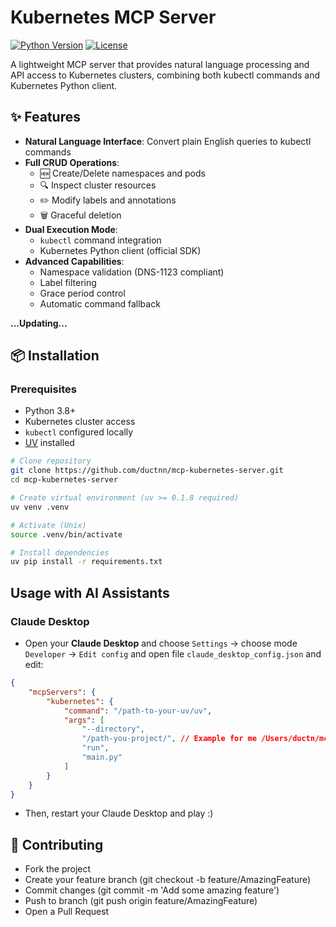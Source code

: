 # Kubernetes MCP Server 

[![Python Version](https://img.shields.io/badge/python-3.8+-blue.svg)](https://www.python.org/downloads/)
[![License](https://img.shields.io/badge/license-MIT-green.svg)](LICENSE)

A lightweight MCP server that provides natural language processing and API access to Kubernetes clusters, combining both kubectl commands and Kubernetes Python client.

## ✨ Features

- **Natural Language Interface**: Convert plain English queries to kubectl commands
- **Full CRUD Operations**:
  - 🆕 Create/Delete namespaces and pods
  - 🔍 Inspect cluster resources
  - ✏️ Modify labels and annotations
  - 🗑️ Graceful deletion
- **Dual Execution Mode**:
  - `kubectl` command integration
  - Kubernetes Python client (official SDK)
- **Advanced Capabilities**:
  - Namespace validation (DNS-1123 compliant)
  - Label filtering
  - Grace period control
  - Automatic command fallback

**...Updating...**

## 📦 Installation

### Prerequisites
- Python 3.8+
- Kubernetes cluster access
- `kubectl` configured locally
- [UV](https://github.com/astral-sh/uv) installed



```bash
# Clone repository
git clone https://github.com/ductnn/mcp-kubernetes-server.git 
cd mcp-kubernetes-server

# Create virtual environment (uv >= 0.1.8 required)
uv venv .venv

# Activate (Unix)
source .venv/bin/activate

# Install dependencies
uv pip install -r requirements.txt
```

## Usage with AI Assistants

### Claude Desktop

- Open your **Claude Desktop** and choose `Settings` -> choose mode `Developer` -> `Edit config` and open file `claude_desktop_config.json` and edit:

```json
{
    "mcpServers": {
        "kubernetes": {
            "command": "/path-to-your-uv/uv",
            "args": [
                "--directory",
                "/path-you-project/", // Example for me /Users/ductn/mcp-kubernetes-server
                "run",
                "main.py"
            ]
        }
    }
}
```

- Then, restart your Claude Desktop and play :)

## 🤝 Contributing
- Fork the project
- Create your feature branch (git checkout -b feature/AmazingFeature)
- Commit changes (git commit -m 'Add some amazing feature')
- Push to branch (git push origin feature/AmazingFeature)
- Open a Pull Request